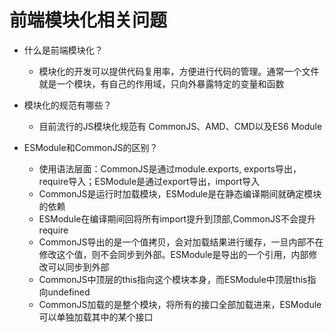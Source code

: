 # 前端模块化相关问题

- 什么是前端模块化？
  - 模块化的开发可以提供代码复用率，方便进行代码的管理。通常一个文件就是一个模块，有自己的作用域，只向外暴露特定的变量和函数

- 模块化的规范有哪些？
  - 目前流行的JS模块化规范有 CommonJS、AMD、CMD以及ES6 Module

- ESModule和CommonJS的区别？
  - 使用语法层面：CommonJS是通过module.exports, exports导出，require导入；ESModule是通过export导出，import导入
  - CommonJS是运行时加载模块，ESModule是在静态编译期间就确定模块的依赖
  - ESModule在编译期间回将所有import提升到顶部,CommonJS不会提升require
  - CommonJS导出的是一个值拷贝，会对加载结果进行缓存，一旦内部不在修改这个值，则不会同步到外部。ESModule是导出的一个引用，内部修改可以同步到外部
  - CommonJS中顶层的this指向这个模块本身，而ESModule中顶层this指向undefined
  - CommonJS加载的是整个模块，将所有的接口全部加载进来，ESModule可以单独加载其中的某个接口
